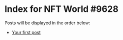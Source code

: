 # Index for NFT World #9628
Posts will be displayed in the order below:

- [Your first post](./001-first.md)

